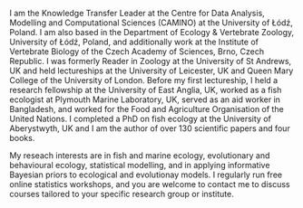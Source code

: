 I am the Knowledge Transfer Leader at the Centre for Data Analysis, Modelling and Computational Sciences (CAMINO) at the University of Łódź, Poland. I am also based in the Department of Ecology & Vertebrate Zoology, University of Łódź, Poland, and additionally work at the Institute of Vertebrate Biology of the Czech Academy of Sciences, Brno, Czech Republic. I was formerly Reader in Zoology at the University of St Andrews, UK and held lectureships at the University of Leicester, UK and Queen Mary College of the University of London. Before my first lectureship, I held a research fellowship at the University of East Anglia, UK, worked as a fish ecologist at Plymouth Marine Laboratory, UK, served as an aid worker in Bangladesh, and worked for the Food and Agriculture Organisation of the United Nations. I completed a PhD on fish ecology at the University of Aberystwyth, UK and I am the author of over 130 scientific papers and four books.

My reseach interests are in fish and marine ecology, evolutionary and behavioural ecology, statistical modelling, and in applying informative Bayesian priors to ecological and evolutionay models. I regularly run free online statistics workshops, and you are welcome to contact me to discuss courses tailored to your specific research group or institute.
